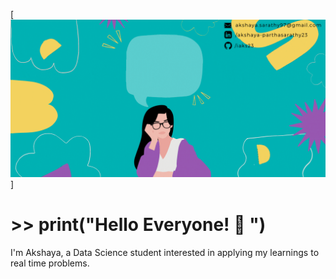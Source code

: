 [![Header](https://github.com/iaks23/iaks23/blob/main/AksGithub.gif)]

# >> print("Hello Everyone! 👋 ")

I'm Akshaya, a Data Science student interested in applying my learnings to real time problems. 

 



<!---
iaks23/iaks23 is a ✨ special ✨ repository because its `README.md` (this file) appears on your GitHub profile.
You can click the Preview link to take a look at your changes.
--->
